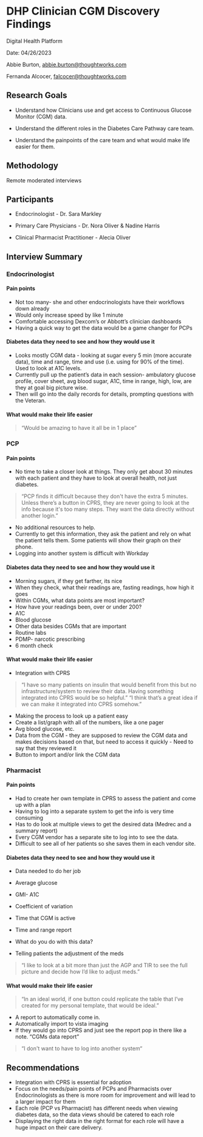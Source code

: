 DHP Clinician CGM Discovery Findings
===========================================

Digital Health Platform

Date: 04/26/2023

Abbie Burton, abbie.burton@thoughtworks.com

Fernanda Alcocer, falcocer@thoughtworks.com

Research Goals
--------------

-   Understand how Clinicians use and get access to Continuous Glucose Monitor (CGM) data.

-   Understand the different roles in the Diabetes Care Pathway care team. 

-   Understand the painpoints of the care team and what would make life easier for them.

Methodology
-----------

Remote moderated interviews

Participants
------------

-   Endocrinologist - Dr. Sara Markley

-   Primary Care Physicians - Dr. Nora Oliver & Nadine Harris

-   Clinical Pharmacist Practitioner -  Alecia Oliver

Interview Summary
------------
### Endocrinologist
#### Pain points
-   Not too many- she and other endocrinologists have their workflows down already
-   Would only increase speed by like 1 minute
-   Comfortable accessing Dexcom’s or Abbott’s clinician dashboards
-   Having a quick way to get the data would be a game changer for PCPs

#### Diabetes data they need to see and how they would use it 
-   Looks mostly CGM data - looking at sugar every 5 min (more accurate data), time and range, time and use (i.e. using for 90% of the time). Used to look at A1C levels.
-   Currently pull up the patient’s data in each session- ambulatory glucose profile, cover sheet, avg blood sugar, A1C, time in range, high, low, are they at goal big picture wise.
-   Then will go into the daily records for details, prompting questions with the Veteran.

#### What would make their life easier
>“Would be amazing to have it all be in 1 place”

### PCP
#### Pain points
-   No time to take a closer look at things. They only get about 30 minutes with each patient and they have to look at overall health, not just diabetes.
>“PCP finds it difficult because they don't have the extra 5 minutes. Unless there’s a button in CPRS, they are never going to look at the info because it's too many steps. They want the data directly without another login.”
-   No additional resources to help.
-   Currently to get this information, they ask the patient and rely on what the patient tells them. Some patients will show their graph on their phone.
-   Logging into another system is difficult with Workday 

#### Diabetes data they need to see and how they would use it 
-   Morning sugars, if they get farther, its nice
-   When they check, what their readings are, fasting readings, how high it goes 
-   Within CGMs, what data points are most important?
  - How have your readings been, over or under 200?
  - A1C
  - Blood glucose 
-   Other data besides CGMs that are important
  - Routine labs 
  - PDMP- narcotic prescribing 
  - 6 month check

#### What would make their life easier
-   Integration with CPRS
>“I have so many patients on insulin that would benefit from this but no infrastructure/system to review their data. Having something integrated into CPRS would be so helpful.”
>“I think that’s a great idea if we can make it integrated into CPRS somehow.”
-   Making the process to look up a patient  easy 
-   Create a list/graph with all of the numbers, like a one pager
  -   Avg blood glucose, etc. 
  -   Data from the CGM - they are supposed to review the CGM data and makes decisions based on that, but need to access it quickly 
    -   Need to say that they reviewed it 
-   Button to import and/or link the CGM data 

### Pharmacist
#### Pain points
-   Had to create her own template in CPRS to assess the patient and come up with a plan
-   Having to log into a separate system to get the info is very time consuming
  -   Has to do look at multiple views to get the desired data (Medrec and a summary report)
-   Every CGM vendor has a separate site to log into to see the data.
  -   Difficult to see all of her patients so she saves them in each vendor site.

#### Diabetes data they need to see and how they would use it 
-   Data needed to do her job
  -   Average glucose
  -   GMI- A1C
  -   Coefficient of variation
  -   Time that CGM is active
  -   Time and range report 

-   What do you do with this data?
  -   Telling patients the adjustment of the meds
>“I like to look at a bit more than just the AGP and TIR to see the full picture and decide how I’d like to adjust meds.”

#### What would make their life easier
>“In an ideal world, if one button could replicate the table that I’ve created for my personal template, that would be ideal.”
-   A report to automatically come in.
  -   Automatically import to vista imaging
  -   If they would go into CPRS and just see the report pop in there like a note. “CGMs data report” 
>“I don't want to have to log into another system“



Recommendations
---------------
-   Integration with CPRS is essential for adoption
-   Focus on the needs/pain points of PCPs and Pharmacists over Endocrinologists as there is more room for improvement and will lead to a larger impact for them
-   Each role (PCP vs Pharmacist) has different needs when viewing diabetes data, so the data views should be catered to each role
  -   Displaying the right data in the right format for each role will have a huge impact on their care delivery.

